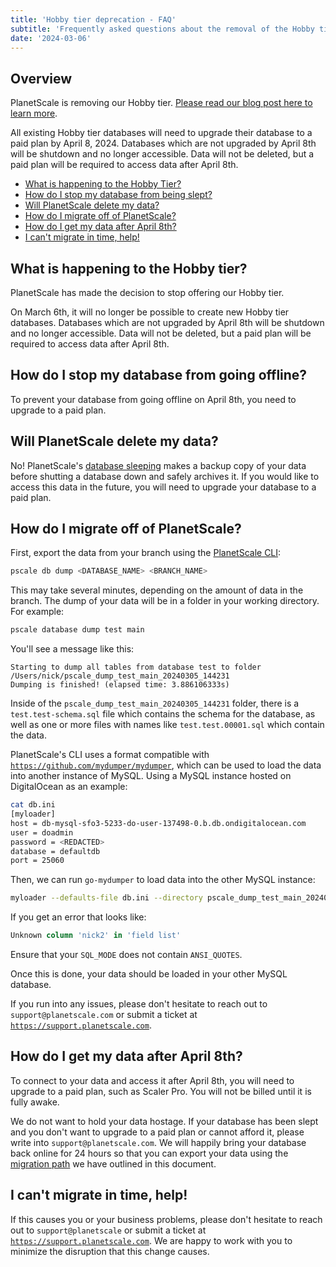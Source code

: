 ```yaml
---
title: 'Hobby tier deprecation - FAQ'
subtitle: 'Frequently asked questions about the removal of the Hobby tier.'
date: '2024-03-06'
---
```


## Overview

PlanetScale is removing our Hobby tier. [Please read our blog post here to learn more](/blog/planetscale-forever).

All existing Hobby tier databases will need to upgrade their database to a paid plan by April 8, 2024. Databases which are not upgraded by April 8th will be shutdown and no longer accessible. Data will not be deleted, but a paid plan will be required to access data after April 8th.

- [What is happening to the Hobby Tier?](#what-is-happening-to-the-hobby-tier-)
- [How do I stop my database from being slept?](#how-do-i-stop-my-database-from-going-offline-)
- [Will PlanetScale delete my data?](#will-planetscale-delete-my-data-)
- [How do I migrate off of PlanetScale?](#how-do-i-migrate-off-of-planetscale-)
- [How do I get my data after April 8th?](#how-do-i-get-my-data-after-april-8th-)
- [I can't migrate in time, help!](#i-can-t-migrate-in-time-help-)

## What is happening to the Hobby tier?

PlanetScale has made the decision to stop offering our Hobby tier.

On March 6th, it will no longer be possible to create new Hobby tier databases. Databases which are not upgraded by April 8th will be shutdown and no longer accessible. Data will not be deleted, but a paid plan will be required to access data after April 8th.

## How do I stop my database from going offline?

To prevent your database from going offline on April 8th, you need to upgrade to a paid plan.

## Will PlanetScale delete my data?

No! PlanetScale's [database sleeping](/docs/concepts/database-sleeping) makes a backup copy of your data before shutting a database down and safely archives it. If you would like to access this data in the future, you will need to upgrade your database to a paid plan.

## How do I migrate off of PlanetScale?

First, export the data from your branch using the [PlanetScale CLI](/docs/concepts/planetscale-environment-setup):

```bash
pscale db dump <DATABASE_NAME> <BRANCH_NAME>
```

This may take several minutes, depending on the amount of data in the branch. The dump of your data will be in a folder in your working directory. For example:

```bash
pscale database dump test main
```

You'll see a message like this:

```
Starting to dump all tables from database test to folder /Users/nick/pscale_dump_test_main_20240305_144231
Dumping is finished! (elapsed time: 3.886106333s)
```

Inside of the `pscale_dump_test_main_20240305_144231` folder, there is a `test.test-schema.sql` file which contains the schema for the database, as well as one or more files with names like `test.test.00001.sql` which contain the data.

PlanetScale's CLI uses a format compatible with [`https://github.com/mydumper/mydumper`](https://github.com/mydumper/mydumper), which can be used to load the data into another instance of MySQL. Using a MySQL instance hosted on DigitalOcean as an example:

```bash
cat db.ini
[myloader]
host = db-mysql-sfo3-5233-do-user-137498-0.b.db.ondigitalocean.com
user = doadmin
password = <REDACTED>
database = defaultdb
port = 25060
```

Then, we can run `go-mydumper` to load data into the other MySQL instance:

```bash
myloader --defaults-file db.ini --directory pscale_dump_test_main_20240305_144231/
```

If you get an error that looks like:

```sql
Unknown column 'nick2' in 'field list'
```

Ensure that your `SQL_MODE` does not contain `ANSI_QUOTES`.

Once this is done, your data should be loaded in your other MySQL database.

If you run into any issues, please don't hesitate to reach out to `support@planetscale.com` or submit a ticket at [`https://support.planetscale.com`](https://support.planetscale.com).

## How do I get my data after April 8th?

To connect to your data and access it after April 8th, you will need to upgrade to a paid plan, such as Scaler Pro. You will not be billed until it is fully awake.

We do not want to hold your data hostage. If your database has been slept and you don't want to upgrade to a paid plan or cannot afford it, please write into `support@planetscale.com`. We will happily bring your database back online for 24 hours so that you can export your data using the [migration path](#how-do-i-migrate-off-of-planetscale) we have outlined in this document.

## I can't migrate in time, help!

If this causes you or your business problems, please don't hesitate to reach out to `support@planetscale` or submit a ticket at [`https://support.planetscale.com`](https://support.planetscale.com). We are happy
to work with you to minimize the disruption that this change causes.
